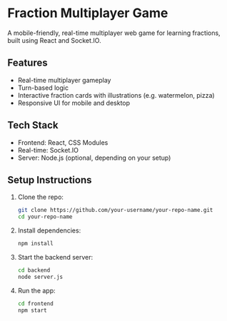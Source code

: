 # Fraction Multiplayer Game

A mobile-friendly, real-time multiplayer web game for learning fractions, built using React and Socket.IO.

## Features

- Real-time multiplayer gameplay
- Turn-based logic
- Interactive fraction cards with illustrations (e.g. watermelon, pizza)
- Responsive UI for mobile and desktop

## Tech Stack

- Frontend: React, CSS Modules
- Real-time: Socket.IO
- Server: Node.js (optional, depending on your setup)

## Setup Instructions

1. Clone the repo:
   ```bash
   git clone https://github.com/your-username/your-repo-name.git
   cd your-repo-name
2. Install dependencies:
   ```bash
   npm install
3. Start the backend server:
   ```bash
   cd backend
   node server.js
3. Run the app:
   ```bash
   cd frontend
   npm start

